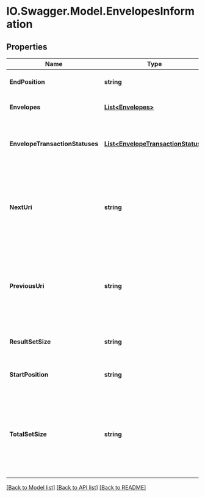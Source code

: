 # IO.Swagger.Model.EnvelopesInformation
## Properties

Name | Type | Description | Notes
------------ | ------------- | ------------- | -------------
**EndPosition** | **string** | The last position in the result set.  | [optional] 
**Envelopes** | [**List&lt;Envelopes&gt;**](Envelopes.md) | Set of envelope information | [optional] 
**EnvelopeTransactionStatuses** | [**List&lt;EnvelopeTransactionStatus&gt;**](EnvelopeTransactionStatus.md) | Array of envelope statuses and transaction Ids in the result set. | [optional] 
**NextUri** | **string** | The URI for the next chunk of records based on the search request. It is &#x60;null&#x60; if this is the last set of results for the search.  | [optional] 
**PreviousUri** | **string** | The URI for the prior chunk of records based on the search request. It is &#x60;null&#x60; if this is the first set of results for the search.  | [optional] 
**ResultSetSize** | **string** | The number of results returned in this response.  | [optional] 
**StartPosition** | **string** | Starting position of the current result set. | [optional] 
**TotalSetSize** | **string** | The total number of items in the search&#39;s result set. It will always be greater than or equal to the value of the &#x60;resultSetSize&#x60; field. | [optional] 

[[Back to Model list]](../README.md#documentation-for-models) [[Back to API list]](../README.md#documentation-for-api-endpoints) [[Back to README]](../README.md)


